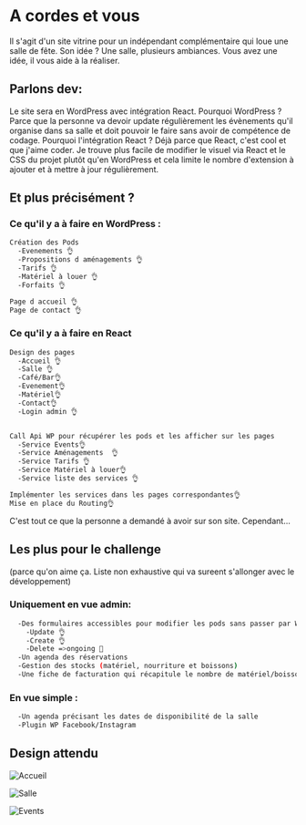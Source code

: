 # A cordes et vous

Il s'agit d'un site vitrine pour un indépendant complémentaire qui loue une salle de fête. 
Son idée ? Une salle, plusieurs ambiances. Vous avez une idée, il vous aide à la réaliser.


## Parlons dev:
Le site sera en WordPress avec intégration React. 
Pourquoi WordPress ? Parce que la personne va devoir update régulièrement les évènements qu'il organise dans sa salle et doit pouvoir le faire sans avoir de compétence de codage.
Pourquoi l'intégration React ? Déjà parce que React, c'est cool et que j'aime coder. Je trouve plus facile de modifier le visuel via React et le CSS du projet plutôt qu'en WordPress et cela limite le nombre d'extension à ajouter et à mettre à jour régulièrement.


## Et plus précisément ?

### Ce qu'il y a à faire en WordPress :
```bash
Création des Pods 
  -Evenements 👌
  -Propositions d aménagements 👌
  -Tarifs 👌
  -Matériel à louer 👌
  -Forfaits 👌

Page d accueil 👌
Page de contact 👌
```


### Ce qu'il y a à faire en React
```bash
Design des pages
  -Accueil 👌
  -Salle 👌
  -Café/Bar👌
  -Evenement👌
  -Matériel👌
  -Contact👌
  -Login admin 👌


Call Api WP pour récupérer les pods et les afficher sur les pages
  -Service Events👌
  -Service Aménagements  👌
  -Service Tarifs 👌
  -Service Matériel à louer👌
  -Service liste des services 👌

Implémenter les services dans les pages correspondantes👌
Mise en place du Routing👌
````

  


C'est tout ce que la personne a demandé à avoir sur son site. Cependant...

## Les plus pour le challenge 
(parce qu'on aime ça. Liste non exhaustive qui va sureent s'allonger avec le développement)

### Uniquement en vue admin:
```bash
  -Des formulaires accessibles pour modifier les pods sans passer par WP
    -Update 👌
    -Create 👌
    -Delete =>ongoing 🚣
  -Un agenda des réservations
  -Gestion des stocks (matériel, nourriture et boissons)
  -Une fiche de facturation qui récapitule le nombre de matériel/boissons/nourriture en fonction du nombre de personnes (liés à la gestion des stocks)
```
  

### En vue simple :
```bash
  -Un agenda précisant les dates de disponibilité de la salle
  -Plugin WP Facebook/Instagram
```

## Design attendu


![Accueil](https://github.com/user-attachments/assets/d45caeb0-2200-4bf1-9ef1-bdaee631ef39)

![Salle](https://github.com/user-attachments/assets/10d4b574-9c87-4706-8f45-1109c4efa132)

![Events](https://github.com/user-attachments/assets/6fe9de5d-634b-4f92-a7f8-6e2963059b2b)

  
